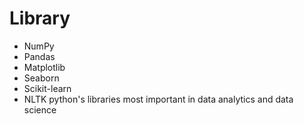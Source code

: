 # Library
* NumPy
* Pandas
* Matplotlib
* Seaborn
* Scikit-learn
* NLTK
python's libraries most important in data analytics and data science
